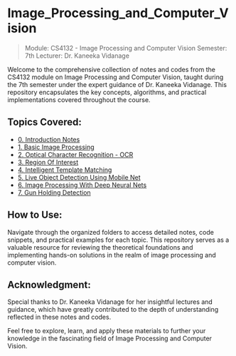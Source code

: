 # Image_Processing_and_Computer_Vision

> Module: CS4132 - Image Processing and Computer Vision
> Semester: 7th
> Lecturer: Dr. Kaneeka Vidanage

Welcome to the comprehensive collection of notes and codes from the CS4132 module on Image Processing and Computer Vision, taught during the 7th semester under the expert guidance of Dr. Kaneeka Vidanage. This repository encapsulates the key concepts, algorithms, and practical implementations covered throughout the course.

## Topics Covered:

* [0. Introduction Notes](https://github.com/HimashaRandil/Image_Processing_and_Computer_Vision/tree/main/0.%20Introduction%20Notes)
* [1. Basic Image Processing](https://github.com/HimashaRandil/Image_Processing_and_Computer_Vision/tree/main/1.%20Basic%20Image%20Processing)
* [2. Optical Character Recognition - OCR](https://github.com/HimashaRandil/Image_Processing_and_Computer_Vision/tree/main/2.%20OCR%20-%20Optical%20Charater%20Recognition)
* [3. Region Of Interest](https://github.com/HimashaRandil/Image_Processing_and_Computer_Vision/tree/main/3.%20Region%20of%20Intretst)
* [4. Intelligent Template Matching](https://github.com/HimashaRandil/Image_Processing_and_Computer_Vision/tree/main/4.%20Intelligent%20Template%20Macthing)
* [5. Live Object Detection Using Mobile Net](https://github.com/HimashaRandil/Image_Processing_and_Computer_Vision/tree/main/5.%20Live%20Object%20Detection%20Using%20MobileNet)
* [6. Image Processing With Deep Neural Nets ](https://github.com/HimashaRandil/Image_Processing_and_Computer_Vision/tree/main/6.%20Image%20Processing%20with%20Deep%20Neural%20Nets)
* [7. Gun Holding Detection](https://github.com/HimashaRandil/Image_Processing_and_Computer_Vision/tree/main/7.%20Gun%20Holding%20Detection) 

## How to Use:
Navigate through the organized folders to access detailed notes, code snippets, and practical examples for each topic. This repository serves as a valuable resource for reviewing the theoretical foundations and implementing hands-on solutions in the realm of image processing and computer vision.

## Acknowledgment:
Special thanks to Dr. Kaneeka Vidanage for her insightful lectures and guidance, which have greatly contributed to the depth of understanding reflected in these notes and codes.

Feel free to explore, learn, and apply these materials to further your knowledge in the fascinating field of Image Processing and Computer Vision.
